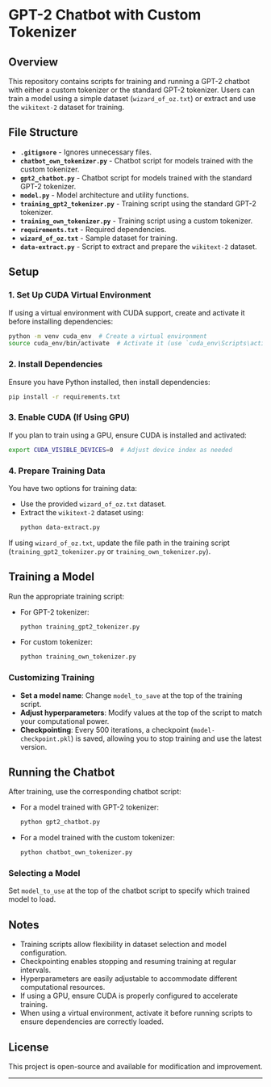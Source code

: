 # GPT-2 Chatbot with Custom Tokenizer

## Overview
This repository contains scripts for training and running a GPT-2 chatbot with either a custom tokenizer or the standard GPT-2 tokenizer. Users can train a model using a simple dataset (`wizard_of_oz.txt`) or extract and use the `wikitext-2` dataset for training.

## File Structure
- **`.gitignore`** - Ignores unnecessary files.
- **`chatbot_own_tokenizer.py`** - Chatbot script for models trained with the custom tokenizer.
- **`gpt2_chatbot.py`** - Chatbot script for models trained with the standard GPT-2 tokenizer.
- **`model.py`** - Model architecture and utility functions.
- **`training_gpt2_tokenizer.py`** - Training script using the standard GPT-2 tokenizer.
- **`training_own_tokenizer.py`** - Training script using a custom tokenizer.
- **`requirements.txt`** - Required dependencies.
- **`wizard_of_oz.txt`** - Sample dataset for training.
- **`data-extract.py`** - Script to extract and prepare the `wikitext-2` dataset.

## Setup
### 1. Set Up CUDA Virtual Environment
If using a virtual environment with CUDA support, create and activate it before installing dependencies:
```bash
python -m venv cuda_env  # Create a virtual environment
source cuda_env/bin/activate  # Activate it (use `cuda_env\Scripts\activate` on Windows)
```

### 2. Install Dependencies
Ensure you have Python installed, then install dependencies:
```bash
pip install -r requirements.txt
```

### 3. Enable CUDA (If Using GPU)
If you plan to train using a GPU, ensure CUDA is installed and activated:
```bash
export CUDA_VISIBLE_DEVICES=0  # Adjust device index as needed
```

### 4. Prepare Training Data
You have two options for training data:
- Use the provided `wizard_of_oz.txt` dataset.
- Extract the `wikitext-2` dataset using:
  ```bash
  python data-extract.py
  ```

If using `wizard_of_oz.txt`, update the file path in the training script (`training_gpt2_tokenizer.py` or `training_own_tokenizer.py`).

## Training a Model
Run the appropriate training script:
- For GPT-2 tokenizer:
  ```bash
  python training_gpt2_tokenizer.py
  ```
- For custom tokenizer:
  ```bash
  python training_own_tokenizer.py
  ```

### Customizing Training
- **Set a model name**: Change `model_to_save` at the top of the training script.
- **Adjust hyperparameters**: Modify values at the top of the script to match your computational power.
- **Checkpointing**: Every 500 iterations, a checkpoint (`model-checkpoint.pkl`) is saved, allowing you to stop training and use the latest version.

## Running the Chatbot
After training, use the corresponding chatbot script:
- For a model trained with GPT-2 tokenizer:
  ```bash
  python gpt2_chatbot.py
  ```
- For a model trained with the custom tokenizer:
  ```bash
  python chatbot_own_tokenizer.py
  ```

### Selecting a Model
Set `model_to_use` at the top of the chatbot script to specify which trained model to load.

## Notes
- Training scripts allow flexibility in dataset selection and model configuration.
- Checkpointing enables stopping and resuming training at regular intervals.
- Hyperparameters are easily adjustable to accommodate different computational resources.
- If using a GPU, ensure CUDA is properly configured to accelerate training.
- When using a virtual environment, activate it before running scripts to ensure dependencies are correctly loaded.

## License
This project is open-source and available for modification and improvement.

---